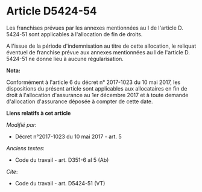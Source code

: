 # Article D5424-54

Les franchises prévues par les annexes mentionnées au I de l'article D. 5424-51 sont applicables à l'allocation de fin de
droits. 

A l'issue de la période d'indemnisation au titre de cette allocation, le reliquat éventuel de franchise prévue aux annexes
mentionnées au I de l'article D. 5424-51 ne donne lieu à aucune régularisation.

**Nota:**

Conformément à l'article 6 du décret n° 2017-1023 du 10 mai 2017, les dispositions du présent article sont applicables aux
allocataires en fin de droit à l'allocation d'assurance au 1er décembre 2017 et à toute demande d'allocation d'assurance
déposée à compter de cette date.

**Liens relatifs à cet article**

_Modifié par_:

  - Décret n°2017-1023 du 10 mai 2017 - art. 5

_Anciens textes_:

  - Code du travail - art. D351-6 al 5 (Ab)

_Cite_:

  - Code du travail - art. D5424-51 (VT)
